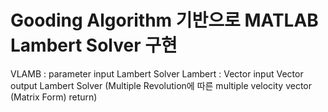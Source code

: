 # Gooding Algorithm 기반으로 MATLAB Lambert Solver 구현

VLAMB : parameter input Lambert Solver
Lambert : Vector input Vector output Lambert Solver (Multiple Revolution에 따른 multiple velocity vector (Matrix Form) return)
